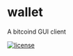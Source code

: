 # wallet

A bitcoind GUI client

[![license](https://img.shields.io/github/license/oleblaesing/wallet.svg?style=flat-square)](https://github.com/oleblaesing/wallet/blob/master/LICENSE)
